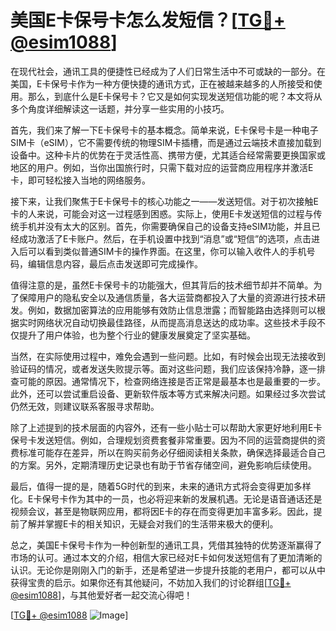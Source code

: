 # 美国E卡保号卡怎么发短信？[[TG💪+ @esim1088](https://t.me/s/esim1088)]

在现代社会，通讯工具的便捷性已经成为了人们日常生活中不可或缺的一部分。在美国，E卡保号卡作为一种方便快捷的通讯方式，正在被越来越多的人所接受和使用。那么，到底什么是E卡保号卡？它又是如何实现发送短信功能的呢？本文将从多个角度详细解读这一话题，并分享一些实用的小技巧。

首先，我们来了解一下E卡保号卡的基本概念。简单来说，E卡保号卡是一种电子SIM卡（eSIM），它不需要传统的物理SIM卡插槽，而是通过云端技术直接加载到设备中。这种卡片的优势在于灵活性高、携带方便，尤其适合经常需要更换国家或地区的用户。例如，当你出国旅行时，只需下载对应的运营商应用程序并激活E卡，即可轻松接入当地的网络服务。

接下来，让我们聚焦于E卡保号卡的核心功能之一——发送短信。对于初次接触E卡的人来说，可能会对这一过程感到困惑。实际上，使用E卡发送短信的过程与传统手机并没有太大的区别。首先，你需要确保自己的设备支持eSIM功能，并且已经成功激活了E卡账户。然后，在手机设置中找到“消息”或“短信”的选项，点击进入后可以看到类似普通SIM卡的操作界面。在这里，你可以输入收件人的手机号码，编辑信息内容，最后点击发送即可完成操作。

值得注意的是，虽然E卡保号卡的功能强大，但其背后的技术细节却并不简单。为了保障用户的隐私安全以及通信质量，各大运营商都投入了大量的资源进行技术研发。例如，数据加密算法的应用能够有效防止信息泄露；而智能路由选择则可以根据实时网络状况自动切换最佳路径，从而提高消息送达的成功率。这些技术手段不仅提升了用户体验，也为整个行业的健康发展奠定了坚实基础。

当然，在实际使用过程中，难免会遇到一些问题。比如，有时候会出现无法接收到验证码的情况，或者发送失败提示等。面对这些问题，我们应该保持冷静，逐一排查可能的原因。通常情况下，检查网络连接是否正常是最基本也是最重要的一步。此外，还可以尝试重启设备、更新软件版本等方式来解决问题。如果经过多次尝试仍然无效，则建议联系客服寻求帮助。

除了上述提到的技术层面的内容外，还有一些小贴士可以帮助大家更好地利用E卡保号卡发送短信。例如，合理规划资费套餐非常重要。因为不同的运营商提供的资费标准可能存在差异，所以在购买前务必仔细阅读相关条款，确保选择最适合自己的方案。另外，定期清理历史记录也有助于节省存储空间，避免影响后续使用。

最后，值得一提的是，随着5G时代的到来，未来的通讯方式将会变得更加多样化。E卡保号卡作为其中的一员，也必将迎来新的发展机遇。无论是语音通话还是视频会议，甚至是物联网应用，都将因E卡的存在而变得更加丰富多彩。因此，提前了解并掌握E卡的相关知识，无疑会对我们的生活带来极大的便利。

总之，美国E卡保号卡作为一种创新型的通讯工具，凭借其独特的优势逐渐赢得了市场的认可。通过本文的介绍，相信大家已经对E卡如何发送短信有了更加清晰的认识。无论你是刚刚入门的新手，还是希望进一步提升技能的老用户，都可以从中获得宝贵的启示。如果你还有其他疑问，不妨加入我们的讨论群组[[TG💪+ @esim1088](https://t.me/s/esim1088)]，与其他爱好者一起交流心得吧！

[[TG💪+ @esim1088](https://t.me/s/esim1088) ![Image](https://i.postimg.cc/4NQfJmqS/Snipaste-2025-05-13-00-14-12.png)]